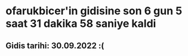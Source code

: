 # ofarukbicer'in gidisine son 6 gun 5 saat 31 dakika 58 saniye kaldi

## Gidis tarihi: 30.09.2022 :(